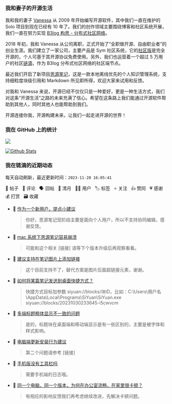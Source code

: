 ### 我和妻子的开源生活

我和我的妻子 [Vanessa](https://github.com/Vanessa219) 从 2009 年开始编写开源软件，其中我们一直在维护的 Solo 项目到现在已经有 10 年了。我们的创作领域主要围绕博客和社区系统开展，我们一直在努力实现 [B3log 构思 - 分布式社区网络](https://ld246.com/article/1546941897596)。

2018 年初，我和 Vanessa 从公司离职，正式开始了“全职做开源、自由职业者”的创业生涯。我们建立了一家公司，主要产品是 Sym 社区系统，它的[社区版](https://github.com/88250/symphony)是完全开源的，个人可基于其开源协议免费使用。另外，我们也运营着一个超过 5 万用户的社区[链滴](https://ld246.com)，作为 B3log 分布式社区网络的社区端节点。

最近我们开启了新项目[思源笔记](https://github.com/siyuan-note/siyuan)，这是一款本地离线优先的个人知识管理系统，支持细粒度块级引用和 Markdown 所见即所得，欢迎大家来试用和反馈。

对我和 Vanessa 来说，开源已经不仅仅只是一种爱好，更是一种生活方式，我们对这条“开源生活”之路的未来充满了信心。希望在这条路上我们能通过开源软件帮助到其他人，同时其他人也能帮助到我们。

开源连接你我，开源构建未来，让我们一起走进开源的世界！

### 我在 GitHub 上的统计

<a title="Hits" target="_blank" href="https://github.com/88250/88250"><img src="https://hits.b3log.org/88250/88250.svg"></a>

[![Github Stats](https://github-readme-stats.vercel.app/api?username=88250&theme=tokyonight&show_icons=true)](https://github.com/88250)

<!--events start -->

### 我在链滴的近期动态

每天自动刷新，最近更新时间：`2023-11-20 16:05:41`

📝 帖子 &nbsp; 💬 评论 &nbsp; 🗣 回帖 &nbsp; 🌙 清月 &nbsp; 👨‍💻 用户 &nbsp; 🏷️ 标签 &nbsp; ⭐️ 关注 &nbsp; 👍 赞同 &nbsp; 💗 感谢 &nbsp; 💰 打赏 &nbsp; 🗃 收藏

* 💬 [作为一个新用户，提点小建议](https://ld246.com/article/1700453581077/comment/1700453865183#comments)

  > 你好，思源笔记现阶段主要是面向个人用户，所以不支持协同编辑，感谢反馈。
* 💬 [mac 系统下思源笔记容易崩溃](https://ld246.com/article/1700451123687/comment/1700451194106#comments)

  > 可能和这个相关 [链接] 请等下个版本升级后再观察看看。
* 💬 [建议支持在笔记图片上添加链接](https://ld246.com/article/1700449920527/comment/1700450923130#comments)

  > 这个目前支持不了，替代方案是图片后面超链接元素，谢谢。
* 💬 [如何将某篇笔记发送到桌面快捷方式？](https://ld246.com/article/1700448636828/comment/1700448792624#comments)

  > 快捷方式目标加参数 siyuan://blocks/块ID，比如：C:\Users\用户名\AppData\Local\Programs\SiYuan\SiYuan.exe siyuan://blocks/20231030233645-i5cwvcm
* 💬 [多端标题粗体显示不一致的问题](https://ld246.com/article/1700362144847/comment/1700447544916#comments)

  > 是的，标题块在桌面端和移动端显示是有一些区别的，主要是被字体和样式影响。
* 💬 [电脑端更新安装行为建议](https://ld246.com/article/1700446247011/comment/1700446522345#comments)

  > 第二个问题请参考 [链接]
* 💬 [手机版没有工具栏吗](https://ld246.com/article/1700389406071/comment/1700444524252#comments)

  > 需要手机端的日志哦。
* 💬 [同一个电脑，同一个版本，为何在办公室流畅，在家里很卡顿？](https://ld246.com/article/1700305956953/comment/1700443155907#comments)

  > 有相应的影响反馈我们再考虑继续改进，先解决卡顿问题。


<!--events end -->

